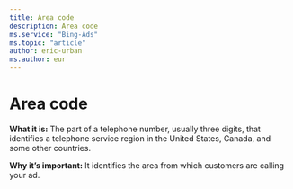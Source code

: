 ```yaml
---
title: Area code
description: Area code
ms.service: "Bing-Ads"
ms.topic: "article"
author: eric-urban
ms.author: eur
---
```


# Area code

**What it is:**    The part of a telephone number, usually three digits, that identifies a telephone service region in the United States, Canada, and some other countries.

**Why it’s important:**    It identifies the area from which customers are calling your ad.



